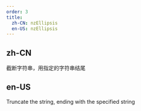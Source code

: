 ```yaml
---
order: 3
title:
  zh-CN: nzEllipsis
  en-US: nzEllipsis
---
```


## zh-CN

截断字符串，用指定的字符串结尾

## en-US

Truncate the string, ending with the specified string
